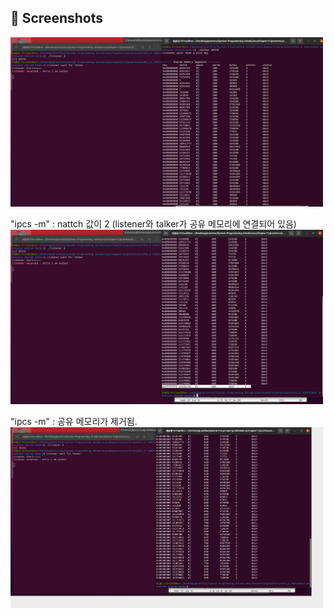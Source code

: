 ## :camera_flash: Screenshots
<img src="screenshot.png" width="500">

"ipcs -m" : nattch 값이 2 (listener와 talker가 공유 메모리에 연결되어 있음)
<img src="screenshot2.png" width="500">

"ipcs -m" : 공유 메모리가 제거됨.
<img src="screenshot3.png" width="500">
